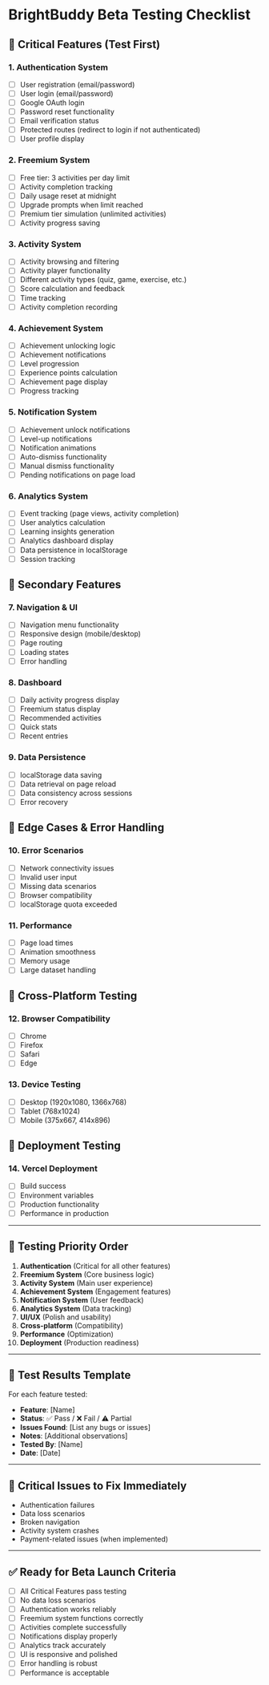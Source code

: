 # BrightBuddy Beta Testing Checklist

## 🎯 **Critical Features (Test First)**

### 1. Authentication System
- [ ] User registration (email/password)
- [ ] User login (email/password)
- [ ] Google OAuth login
- [ ] Password reset functionality
- [ ] Email verification status
- [ ] Protected routes (redirect to login if not authenticated)
- [ ] User profile display

### 2. Freemium System
- [ ] Free tier: 3 activities per day limit
- [ ] Activity completion tracking
- [ ] Daily usage reset at midnight
- [ ] Upgrade prompts when limit reached
- [ ] Premium tier simulation (unlimited activities)
- [ ] Activity progress saving

### 3. Activity System
- [ ] Activity browsing and filtering
- [ ] Activity player functionality
- [ ] Different activity types (quiz, game, exercise, etc.)
- [ ] Score calculation and feedback
- [ ] Time tracking
- [ ] Activity completion recording

### 4. Achievement System
- [ ] Achievement unlocking logic
- [ ] Achievement notifications
- [ ] Level progression
- [ ] Experience points calculation
- [ ] Achievement page display
- [ ] Progress tracking

### 5. Notification System
- [ ] Achievement unlock notifications
- [ ] Level-up notifications
- [ ] Notification animations
- [ ] Auto-dismiss functionality
- [ ] Manual dismiss functionality
- [ ] Pending notifications on page load

### 6. Analytics System
- [ ] Event tracking (page views, activity completion)
- [ ] User analytics calculation
- [ ] Learning insights generation
- [ ] Analytics dashboard display
- [ ] Data persistence in localStorage
- [ ] Session tracking

## 🔧 **Secondary Features**

### 7. Navigation & UI
- [ ] Navigation menu functionality
- [ ] Responsive design (mobile/desktop)
- [ ] Page routing
- [ ] Loading states
- [ ] Error handling

### 8. Dashboard
- [ ] Daily activity progress display
- [ ] Freemium status display
- [ ] Recommended activities
- [ ] Quick stats
- [ ] Recent entries

### 9. Data Persistence
- [ ] localStorage data saving
- [ ] Data retrieval on page reload
- [ ] Data consistency across sessions
- [ ] Error recovery

## 🐛 **Edge Cases & Error Handling**

### 10. Error Scenarios
- [ ] Network connectivity issues
- [ ] Invalid user input
- [ ] Missing data scenarios
- [ ] Browser compatibility
- [ ] localStorage quota exceeded

### 11. Performance
- [ ] Page load times
- [ ] Animation smoothness
- [ ] Memory usage
- [ ] Large dataset handling

## 📱 **Cross-Platform Testing**

### 12. Browser Compatibility
- [ ] Chrome
- [ ] Firefox
- [ ] Safari
- [ ] Edge

### 13. Device Testing
- [ ] Desktop (1920x1080, 1366x768)
- [ ] Tablet (768x1024)
- [ ] Mobile (375x667, 414x896)

## 🚀 **Deployment Testing**

### 14. Vercel Deployment
- [ ] Build success
- [ ] Environment variables
- [ ] Production functionality
- [ ] Performance in production

---

## 🎯 **Testing Priority Order**

1. **Authentication** (Critical for all other features)
2. **Freemium System** (Core business logic)
3. **Activity System** (Main user experience)
4. **Achievement System** (Engagement features)
5. **Notification System** (User feedback)
6. **Analytics System** (Data tracking)
7. **UI/UX** (Polish and usability)
8. **Cross-platform** (Compatibility)
9. **Performance** (Optimization)
10. **Deployment** (Production readiness)

---

## 📝 **Test Results Template**

For each feature tested:
- **Feature**: [Name]
- **Status**: ✅ Pass / ❌ Fail / ⚠️ Partial
- **Issues Found**: [List any bugs or issues]
- **Notes**: [Additional observations]
- **Tested By**: [Name]
- **Date**: [Date]

---

## 🚨 **Critical Issues to Fix Immediately**

- Authentication failures
- Data loss scenarios
- Broken navigation
- Activity system crashes
- Payment-related issues (when implemented)

---

## ✅ **Ready for Beta Launch Criteria**

- [ ] All Critical Features pass testing
- [ ] No data loss scenarios
- [ ] Authentication works reliably
- [ ] Freemium system functions correctly
- [ ] Activities complete successfully
- [ ] Notifications display properly
- [ ] Analytics track accurately
- [ ] UI is responsive and polished
- [ ] Error handling is robust
- [ ] Performance is acceptable 